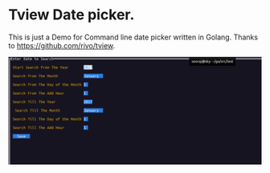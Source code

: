 # Tview Date picker.
This is just a Demo for Command line date picker written in Golang.
Thanks to https://github.com/rivo/tview.

![Scrennshot](https://github.com/sooraj-sky/tview-date-picker/blob/main/screenshot.png?raw=true)

